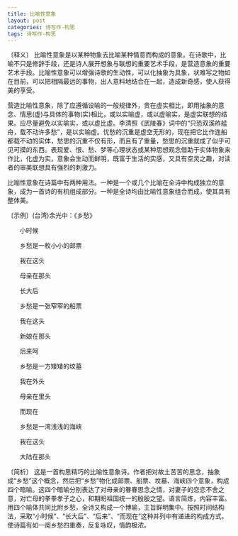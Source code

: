 ```yaml
---
title: 比喻性意象
layout: post
categories: 诗写作-构思
tags: 诗写作-构思
---
```


〔释义〕 比喻性意象是以某种物象去比喻某种情意而构成的意象。在诗歌中，比喻不只是修辞手段，还是诗人展开想象与联想的重要艺术手段，是营造意象的重要艺术手段。比喻性意象可以增强诗歌的生动性，可以化抽象为具象，状难写之物如在目前，可以把相隔最远的事物，出人意料地结合在一起，造成新奇感，使人获得美的享受。

营造比喻性意象，除了应遵循设喻的一般规律外，贵在虚实相比，即用抽象的意念、情思(虚)与具体的事物(实)相比，或以实喻虚，或以虚喻实，是虚实联想的结果。应尽量避免以实喻实，或以虚比虚。李清照《武陵春》词中的“只恐双溪舴艋舟，载不动许多愁”，是以实喻虚。忧愁的沉重是虚空无形的，现在把它比作连船都载不动的实体，愁思的沉重不仅有形，而且有了重量，愁思的沉重就成了似乎可见可摸的东西。表现爱、恨、愁、梦等心理状态或某种思想观念借助于实体物象来作比，化虚为实，意象会生动而鲜明，既富于生活的实感，又具有空灵之趣，对读者的审美联想具有强烈的刺激力。

比喻性意象在诗篇中有两种用法。一种是一个或几个比喻在全诗中构成独立的意象，成为一首诗的有机组成部分。一种是全诗均由比喻性意象组合而成，使其具有整体美。

〔示例〕(台湾)余光中：《乡愁》

　　小时候

　　乡愁是一枚小小的邮票

　　我在这头

　　母亲在那头



　　长大后

　　乡愁是一张窄窄的船票

　　我在这头

　　新娘在那头



　　后来呵

　　乡愁是一方矮矮的坟墓

　　我在外头

　　母亲在里头



　　而现在

　　乡愁是一湾浅浅的海峡

　　我在这头

　　大陆在那头

〔简析〕 这是一首构思精巧的比喻性意象诗。作者把对故土苦苦的思念，抽象成“乡愁”这个概念，然后把“乡愁”物化成邮票、船票、坟墓、海峡四个意象，构成四个暗喻。这四个暗喻分别表达了对母亲的眷眷思念之情，对妻子的恋恋不舍之意，对亡母的拳拳孝子之心，和期盼祖国统一的殷殷之望。语言简炼，内容丰富。用四个喻体共同比附乡愁，全诗又构成一个博喻，主旨鲜明集中。按照时间结构法，采取“小时候”、“长大后”、“后来”、“而现在”这种并列中有递进的构成方式，使诗篇有如一阕乡愁四重奏，反复咏叹，情韵极浓。 